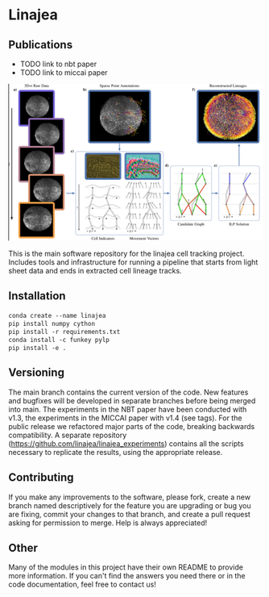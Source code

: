 Linajea
=========

Publications
--------------
 - TODO link to nbt paper
 - TODO link to miccai paper

![Linajea](./README.assets/pipeline.png "Linajea Pipeline")

This is the main software repository for the linajea cell tracking project.
Includes tools and infrastructure for running a pipeline that starts from light
sheet data and ends in extracted cell lineage tracks.


Installation
--------------
```
conda create --name linajea
pip install numpy cython
pip install -r requirements.txt
conda install -c funkey pylp
pip install -e .
```

Versioning
------------
The main branch contains the current version of the code. New features and
bugfixes will be developed in separate branches before being merged into main.
The experiments in the NBT paper have been conducted with v1.3, the
experiments in the MICCAI paper with v1.4 (see tags). For the public release
we refactored major parts of the code, breaking backwards compatibility.
A separate repository (https://github.com/linajea/linajea_experiments) contains
all the scripts necessary to replicate the results, using the appropriate
release.


Contributing
--------------
If you make any improvements to the software, please fork, create a new branch
named descriptively for the feature you are upgrading or bug you are fixing,
commit your changes to that branch, and create a pull request asking for
permission to merge. Help is always appreciated! 


Other
------
Many of the modules in this project have their own README to provide more
information. If you can't find the answers you need there or in the code
documentation, feel free to contact us!
